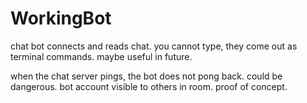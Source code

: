# WorkingBot
chat bot connects and reads chat. you cannot type, they come out as terminal commands. maybe useful in future.

when the chat server pings, the bot does not pong back. could be dangerous.
bot account visible to others in room. proof of concept.
